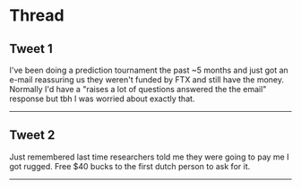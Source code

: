 # Thread

## Tweet 1

I've been doing a prediction tournament the past ~5 months and just got an e-mail reassuring us they weren't funded by FTX and still have the money. Normally I'd have a "raises a lot of questions answered the the email" response but tbh I was worried about exactly that.

---

## Tweet 2

Just remembered last time researchers told me they were going to pay me I got rugged. Free $40 bucks to the first dutch person to ask for it.

---

